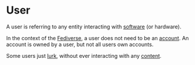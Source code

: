 # User

A user is referring to any entity interacting with [software](/docs/glossary/software) (or hardware).

In the context of the [Fediverse](/docs/glossary/fediverse), a user does not need to be an [account](/docs/glossary/account). An account is owned by a user, but not all users own accounts.

Some users just [lurk](/docs/glossary/lurking), without ever interacting with any [content](/docs/glossary/content).